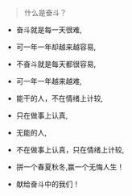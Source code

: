 > 什么是奋斗？

- 奋斗就是每一天很难,

- 可一年一年却越来越容易,

- 不奋斗就是每天都很容易,

- 可一年一年越来越难,

- 能干的人，不在情绪上计较,

- 只在做事上认真,

- 无能的人,

- 不在做事上认真，只在情绪上计较,

- 拼一个春夏秋冬,赢一个无悔人生！

- 献给奋斗中的我们！
